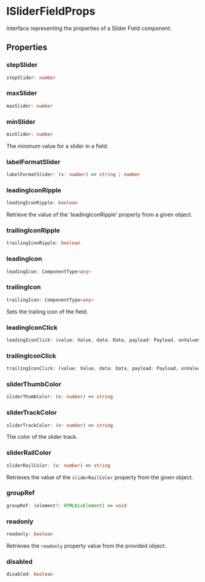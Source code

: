 # ISliderFieldProps

Interface representing the properties of a Slider Field component.

## Properties

### stepSlider

```ts
stepSlider: number
```

### maxSlider

```ts
maxSlider: number
```

### minSlider

```ts
minSlider: number
```

The minimum value for a slider in a field.

### labelFormatSlider

```ts
labelFormatSlider: (v: number) => string | number
```

### leadingIconRipple

```ts
leadingIconRipple: boolean
```

Retrieve the value of the 'leadingIconRipple' property from a given object.

### trailingIconRipple

```ts
trailingIconRipple: boolean
```

### leadingIcon

```ts
leadingIcon: ComponentType<any>
```

### trailingIcon

```ts
trailingIcon: ComponentType<any>
```

Sets the trailing icon of the field.

### leadingIconClick

```ts
leadingIconClick: (value: Value, data: Data, payload: Payload, onValueChange: (v: Value) => void, onChange: (data: Data) => void) => void
```

### trailingIconClick

```ts
trailingIconClick: (value: Value, data: Data, payload: Payload, onValueChange: (v: Value) => void, onChange: (data: Data) => void) => void
```

### sliderThumbColor

```ts
sliderThumbColor: (v: number) => string
```

### sliderTrackColor

```ts
sliderTrackColor: (v: number) => string
```

The color of the slider track.

### sliderRailColor

```ts
sliderRailColor: (v: number) => string
```

Retrieves the value of the `sliderRailColor` property from the given object.

### groupRef

```ts
groupRef: (element?: HTMLDivElement) => void
```

### readonly

```ts
readonly: boolean
```

Retrieves the `readonly` property value from the provided object.

### disabled

```ts
disabled: boolean
```
